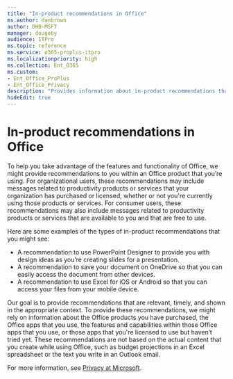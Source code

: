 ```yaml
---
title: "In-product recommendations in Office"
ms.author: danbrown
author: DHB-MSFT
manager: dougeby
audience: ITPro
ms.topic: reference
ms.service: o365-proplus-itpro
ms.localizationpriority: high
ms.collection: Ent_O365
ms.custom: 
- Ent_Office_ProPlus
- Ent_Office_Privacy
description: "Provides information about in-product recommendations that might appear while using Office."
hideEdit: true
---
```


# In-product recommendations in Office

To help you take advantage of the features and functionality of Office, we might provide recommendations to you within an Office product that you’re using. For organizational users, these recommendations may include messages related to productivity products or services that your organization has purchased or licensed, whether or not you're currently using those products or services. For consumer users, these recommendations may also include messages related to productivity products or services that are available to you and that are free to use.

Here are some examples of the types of in-product recommendations that you might see:

- A recommendation to use PowerPoint Designer to provide you with design ideas as you’re creating slides for a presentation.
- A recommendation to save your document on OneDrive so that you can easily access the document from other devices.
- A recommendation to use Excel for iOS or Android so that you can access your files from your mobile device.

Our goal is to provide recommendations that are relevant, timely, and shown in the appropriate context. To provide these recommendations, we might rely on information about the Office products you have purchased, the Office apps that you use, the features and capabilities within those Office apps that you use, or those apps that you're licensed to use but haven’t tried yet. These recommendations are not based on the actual content that you create while using Office, such as budget projections in an Excel spreadsheet or the text you write in an Outlook email.

For more information, see [Privacy at Microsoft](https://privacy.microsoft.com/).